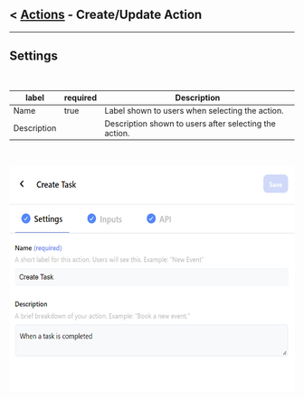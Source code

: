 ## < [Actions](./Actions.md) - Create/Update Action

---

## Settings

<br />

| label       | required | Description                                            |
| ----------- | -------- | ------------------------------------------------------ |
| Name        | true     | Label shown to users when selecting the action.        |
| Description |          | Description shown to users after selecting the action. |

<br />

<p>
  <img height="400px" src="../../img/actions-settings.png">
</p>
